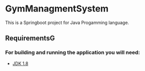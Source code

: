 # GymManagmentSystem

This is a Springboot project for Java Progamming language. 
## RequirementsG
<h3>For building and running the application you will need:</h3>
<ul>
<li><a href="https://www.oracle.com/java/technologies/downloads/#java8">JDK 1.8</a>
</li>
</ul>